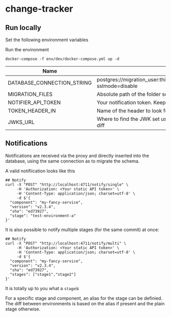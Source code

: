 # change-tracker

## Run locally
Set the following environment variables

Run the environment
```
docker-compose -f env/dev/docker-compose.yml up -d
```

| Name | Value |
|------|-------|
|DATABASE_CONNECTION_STRING| postgres://migration_user:thisWillBeDifferent@localhost:5432/app_db?sslmode=disable|
|MIGRATION_FILES| Absolute path of the folder sql/schema|
|NOTIFIER_API_TOKEN| Your notification token. Keep it secret and only send it via HTTPS |
|TOKEN_HEADER_IN| Name of the header to look for the API token |
|JWKS_URL| Where to find the JWK set used to authenticate users performing the diff  |


## Notifications
Notifications are received via the proxy and directly inserted into the database, using the same connection as to migrate the schema.

A valid notifiication looks like this
```
## Notify
curl -X "POST" "http://localhost:4711/notify/single" \
     -H 'Authorization: <Your static API token>' \
     -H 'Content-Type: application/json; charset=utf-8' \
     -d $'{
  "component": "my-fancy-service",
  "version": "v2.3.4",
  "sha": "ed73927",
  "stage": "test-environment-a"
}'

```

It is also possible to notify multiple stages (for the same commit) at once:
```
## Notify
curl -X "POST" "http://localhost:4711/notify/multi" \
     -H 'Authorization: <Your static API token>' \
     -H 'Content-Type: application/json; charset=utf-8' \
     -d $'{
  "component": "my-fancy-service",
  "version": "v2.3.4",
  "sha": "ed73927",
  "stages": ["stage1","stage2"]
}'

```

It is totally up to you what a `stage`is 

For a specific stage and component, an alias for the stage can be definied. The diff between environments is based on the alias if present and the plain stage otherwise.